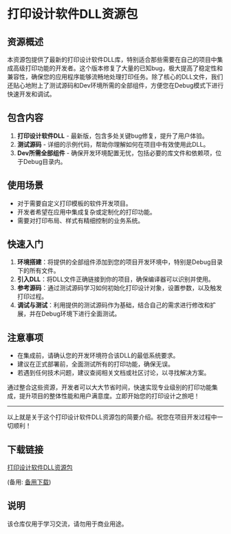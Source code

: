 # 打印设计软件DLL资源包

## 资源概述

本资源包提供了最新的打印设计软件DLL库，特别适合那些需要在自己的项目中集成高级打印功能的开发者。这个版本修复了大量的已知bug，极大提高了稳定性和兼容性，确保您的应用程序能够流畅地处理打印任务。除了核心的DLL文件，我们还贴心地附上了测试源码和Dev环境所需的全部组件，方便您在Debug模式下进行快速开发和调试。

## 包含内容

1. **打印设计软件DLL** - 最新版，包含多处关键bug修复，提升了用户体验。
2. **测试源码** - 详细的示例代码，帮助你理解如何在项目中有效使用此DLL。
3. **Dev所需全部组件** - 确保开发环境配置无忧，包括必要的库文件和依赖项，位于Debug目录内。

## 使用场景

- 对于需要自定义打印模板的软件开发项目。
- 开发者希望在应用中集成复杂或定制化的打印功能。
- 需要对打印布局、样式有精细控制的业务系统。

## 快速入门

1. **环境搭建**：将提供的全部组件添加到您的项目开发环境中，特别是Debug目录下的所有文件。
2. **引入DLL**：将DLL文件正确链接到你的项目，确保编译器可以识别并使用。
3. **参考源码**：通过测试源码学习如何初始化打印设计对象，设置参数，以及触发打印过程。
4. **调试与测试**：利用提供的测试源码作为基础，结合自己的需求进行修改和扩展，并在Debug环境下进行全面测试。

## 注意事项

- 在集成前，请确认您的开发环境符合该DLL的最低系统要求。
- 建议在正式部署前，全面测试所有的打印功能，确保无误。
- 若遇到任何技术问题，建议查阅相关文档或社区讨论，以寻找解决方案。

通过整合这些资源，开发者可以大大节省时间，快速实现专业级别的打印功能集成，提升项目的整体性能和用户满意度。立即开始您的打印设计之旅吧！

---

以上就是关于这个打印设计软件DLL资源包的简要介绍。祝您在项目开发过程中一切顺利！

## 下载链接
[打印设计软件DLL资源包](https://pan.quark.cn/s/fd38aba3c510) 

(备用: [备用下载](https://pan.baidu.com/s/1p-36eHwa9Sz6ShJn1ZVJdQ?pwd=1234))

## 说明

该仓库仅用于学习交流，请勿用于商业用途。

